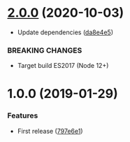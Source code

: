 # [2.0.0](https://github.com/unlight/remark-plantuml-link/compare/v1.0.0...v2.0.0) (2020-10-03)


* Update dependencies ([da8e4e5](https://github.com/unlight/remark-plantuml-link/commit/da8e4e5bd56fe9ade7a552b00f963ca5c2e41c62))


### BREAKING CHANGES

* Target build ES2017 (Node 12+)

# 1.0.0 (2019-01-29)


### Features

* First release ([797e6e1](https://github.com/unlight/remark-plantuml-link/commit/797e6e1))
